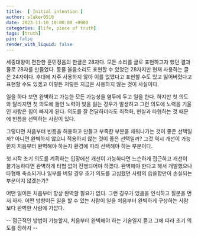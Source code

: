 ```yaml
---
title:  [ Initial intention ]  
author: slaker0510
date: 2023-11-10 10:00:00 +0900
categories: [life, piece of truth]
tags: [truth]
pin: false
render_with_liquid: false
---
```


세종대왕이 편찬한 훈민정음의 한글은 28자다. 모든 소리를 글로 표현하고자 했던 결과물로 28자를 만들었다. 동물 울음소리도 표현할 수 있었던 28자지만 현재 사용하는 글은 24자이다. 후대에 자주 사용하지 않아 이를 없앴다고 표현할 수도 있고 잃어버렸다고 표현할 수도 있겠고 이렇든 저렇든 지금은 사용하지 않는 것이 사실이다. 
   
일을 하다 보면 완벽하고 가능한 모든 가능성을 염두에 두고 일을 한다. 하지만 첫 의도와 달라지면 첫 의도에 들인 노력이 빛을 잃는 경우가 발생하고 그런 의도에 노력을 기울인 사람은 힘이 빠지게 된다. 의도를 잘 전달하더라도 최적화, 현실과 타협하는 것 때문에 빈틈을 선택하는 사람이 있다. 
   
그렇다면 처음부터 빈틈을 허용하고 만들고 부족한 부분을 채워나가는 것이 좋은 선택일까? 아니면 완벽하지 않으니 적용하지 않는 것이 좋은 선택일까? 그것 역시 개선이 가능한지 처음부터 완벽해야 하는지 환경에 따라 선택해야 하는 부분이다. 
   
첫 시작 초기 의도를 계획하는 입장에선 개선이 가능하다면 느슨하게 접근하고 개선이 불가능하다면 완벽하게 타협 없이 진행되어야 하겠다. 완벽해야 한다고 해서 개발했으나 타협해 축소되거나 일부를 버릴 경우 초기 의도를 고심했던 사람의 씁쓸함만이 손실되는 부분이지 않겠는가?
   
어떤 일이든 처음부터 항상 완벽할 필요가 없다. 그런 경우가 있음을 인식하고 질문을 먼저 하자. 어떤 방향이든 일을 할 수 있는 사람이 일을 처음부터 완벽하게 구상하는 사람보다 완벽한 사람에 가깝다.
   
-- 점근적인 방법이 가능할지, 처음부터 완벽해야 하는 기술일지 묻고 그에 따라 초기 의도를 정하자 --
